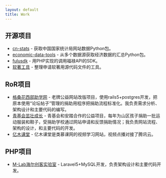 ```yaml
---
layout: default
title: Work
---
```


## 开源项目

* [cn-stats](https://pypi.org/project/cn-stats/) - 获取中国国家统计局网站数据Python包。
* [economic-data-tools](https://pypi.org/project/economic-data-tools/) - 从多个数据源获取经济数据的汇总Python包。
* [fulusdk](https://github.com/songjian/fulusdk) - 用PHP实现的调用福禄API的SDK。
* [软著工具](https://github.com/songjian/ruanzhu) - 整理申请软著用源代码文件的工具。

## RoR项目

* [格桑花西部助学网](http://www.gesanghua.org/) - 老牌公益网站改版项目，使用rails5+postgres开发，把原本使用“论坛帖子”管理的捐助用程序把捐助流程标准化。我负责需求分析、架构设计和主要代码的编写。
* [青基会茁壮成长](http://zzcz.wikiflyer.cn/) - 青基会和安踏合作的公益项目，每年为山区孩子捐助一批运动服装和鞋子，受捐助学校通过网站申请和反馈捐助情况；我负责网站流程、架构的设计，和主要代码的开发。
* [亿木课堂](http://www.ymooc.com.cn/) - 亿木课堂是类慕课网的视频学习网站，视频点播对接了腾讯云。

## PHP项目

* [M-Lab海尔创客实验室](http://lab.haier.com/) - Laravel5+MySQL开发，负责架构设计和主要代码开发。
